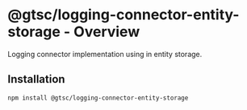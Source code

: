 # @gtsc/logging-connector-entity-storage - Overview

Logging connector implementation using in entity storage.

## Installation

```shell
npm install @gtsc/logging-connector-entity-storage
```

